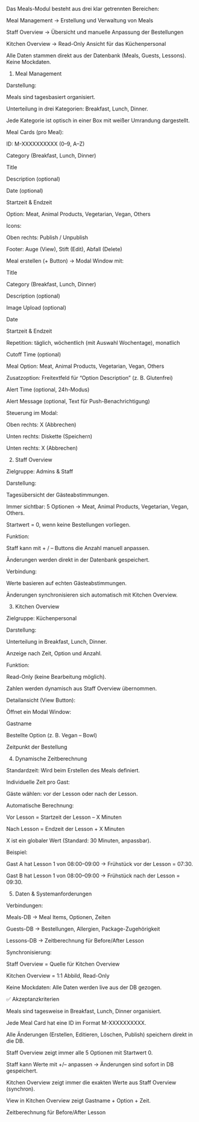 Das Meals-Modul besteht aus drei klar getrennten Bereichen:

Meal Management → Erstellung und Verwaltung von Meals

Staff Overview → Übersicht und manuelle Anpassung der Bestellungen

Kitchen Overview → Read-Only Ansicht für das Küchenpersonal

Alle Daten stammen direkt aus der Datenbank (Meals, Guests, Lessons). Keine Mockdaten.

1. Meal Management

Darstellung:

Meals sind tagesbasiert organisiert.

Unterteilung in drei Kategorien: Breakfast, Lunch, Dinner.

Jede Kategorie ist optisch in einer Box mit weißer Umrandung dargestellt.

Meal Cards (pro Meal):

ID: M-XXXXXXXXXX (0–9, A–Z)

Category (Breakfast, Lunch, Dinner)

Title

Description (optional)

Date (optional)

Startzeit & Endzeit

Option: Meat, Animal Products, Vegetarian, Vegan, Others

Icons:

Oben rechts: Publish / Unpublish

Footer: Auge (View), Stift (Edit), Abfall (Delete)

Meal erstellen (+ Button) → Modal Window mit:

Title

Category (Breakfast, Lunch, Dinner)

Description (optional)

Image Upload (optional)

Date

Startzeit & Endzeit

Repetition: täglich, wöchentlich (mit Auswahl Wochentage), monatlich

Cutoff Time (optional)

Meal Option: Meat, Animal Products, Vegetarian, Vegan, Others

Zusatzoption: Freitextfeld für “Option Description” (z. B. Glutenfrei)

Alert Time (optional, 24h-Modus)

Alert Message (optional, Text für Push-Benachrichtigung)

Steuerung im Modal:

Oben rechts: X (Abbrechen)

Unten rechts: Diskette (Speichern)

Unten rechts: X (Abbrechen)

2. Staff Overview

Zielgruppe: Admins & Staff

Darstellung:

Tagesübersicht der Gästeabstimmungen.

Immer sichtbar: 5 Optionen → Meat, Animal Products, Vegetarian, Vegan, Others.

Startwert = 0, wenn keine Bestellungen vorliegen.

Funktion:

Staff kann mit + / – Buttons die Anzahl manuell anpassen.

Änderungen werden direkt in der Datenbank gespeichert.

Verbindung:

Werte basieren auf echten Gästeabstimmungen.

Änderungen synchronisieren sich automatisch mit Kitchen Overview.

3. Kitchen Overview

Zielgruppe: Küchenpersonal

Darstellung:

Unterteilung in Breakfast, Lunch, Dinner.

Anzeige nach Zeit, Option und Anzahl.

Funktion:

Read-Only (keine Bearbeitung möglich).

Zahlen werden dynamisch aus Staff Overview übernommen.

Detailansicht (View Button):

Öffnet ein Modal Window:

Gastname

Bestellte Option (z. B. Vegan – Bowl)

Zeitpunkt der Bestellung

4. Dynamische Zeitberechnung

Standardzeit: Wird beim Erstellen des Meals definiert.

Individuelle Zeit pro Gast:

Gäste wählen: vor der Lesson oder nach der Lesson.

Automatische Berechnung:

Vor Lesson = Startzeit der Lesson – X Minuten

Nach Lesson = Endzeit der Lesson + X Minuten

X ist ein globaler Wert (Standard: 30 Minuten, anpassbar).

Beispiel:

Gast A hat Lesson 1 von 08:00–09:00 → Frühstück vor der Lesson = 07:30.

Gast B hat Lesson 1 von 08:00–09:00 → Frühstück nach der Lesson = 09:30.

5. Daten & Systemanforderungen

Verbindungen:

Meals-DB → Meal Items, Optionen, Zeiten

Guests-DB → Bestellungen, Allergien, Package-Zugehörigkeit

Lessons-DB → Zeitberechnung für Before/After Lesson

Synchronisierung:

Staff Overview = Quelle für Kitchen Overview

Kitchen Overview = 1:1 Abbild, Read-Only

Keine Mockdaten: Alle Daten werden live aus der DB gezogen.

✅ Akzeptanzkriterien

Meals sind tagesweise in Breakfast, Lunch, Dinner organisiert.

Jede Meal Card hat eine ID im Format M-XXXXXXXXXX.

Alle Änderungen (Erstellen, Editieren, Löschen, Publish) speichern direkt in die DB.

Staff Overview zeigt immer alle 5 Optionen mit Startwert 0.

Staff kann Werte mit +/– anpassen → Änderungen sind sofort in DB gespeichert.

Kitchen Overview zeigt immer die exakten Werte aus Staff Overview (synchron).

View in Kitchen Overview zeigt Gastname + Option + Zeit.

Zeitberechnung für Before/After Lesson